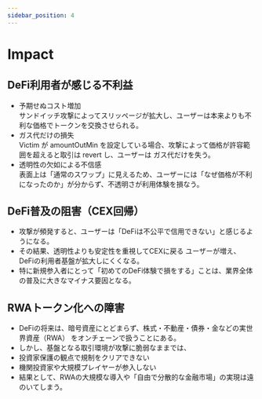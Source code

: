 ```yaml
---
sidebar_position: 4
---
```


# Impact

## DeFi利用者が感じる不利益
- 予期せぬコスト増加  
サンドイッチ攻撃によってスリッページが拡大し、ユーザーは本来よりも不利な価格でトークンを交換させられる。
- ガス代だけの損失  
Victim が amountOutMin を設定している場合、攻撃によって価格が許容範囲を超えると取引は revert し、ユーザーは ガス代だけを失う。
- 透明性の欠如による不信感  
表面上は「通常のスワップ」に見えるため、ユーザーには「なぜ価格が不利になったのか」が分からず、不透明さが利用体験を損なう。


## DeFi普及の阻害（CEX回帰）
- 攻撃が頻発すると、ユーザーは「DeFiは不公平で信用できない」と感じるようになる。
- その結果、透明性よりも安定性を重視してCEXに戻る ユーザーが増え、DeFiの利用者基盤が拡大しにくくなる。
- 特に新規参入者にとって「初めてのDeFi体験で損をする」ことは、業界全体の普及に大きなマイナス要因となる。


## RWAトークン化への障害
- DeFiの将来は、暗号資産にとどまらず、株式・不動産・債券・金などの実世界資産（RWA） をオンチェーンで扱うことにある。
- しかし、基盤となる取引環境が攻撃に脆弱なままでは、
- 投資家保護の観点で規制をクリアできない
- 機関投資家や大規模プレイヤーが参入しない
- 結果として、RWAの大規模な導入や「自由で分散的な金融市場」の実現は遠のいてしまう。